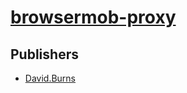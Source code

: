 # [browsermob-proxy](https://pypi.org/project/browsermob-proxy)



## Publishers
- [David.Burns](https://pypi.org/user/David.Burns)

